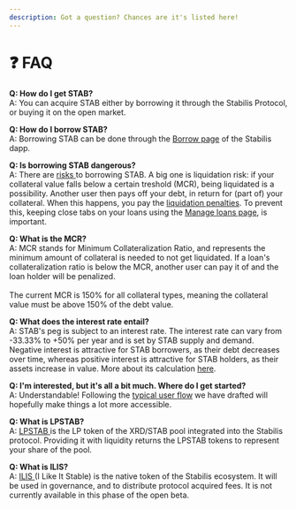 ```yaml
---
description: Got a question? Chances are it's listed here!
---
```


# ❓ FAQ

**Q: How do I get STAB?**\
A: You can acquire STAB either by borrowing it through the Stabilis Protocol, or buying it on the open market.

**Q: How do I borrow STAB?**\
A: Borrowing STAB can be done through the [Borrow page](https://beta.ilikeitstable.com/borrow) of the Stabilis dapp.

**Q: Is borrowing STAB dangerous?**\
A: There are [risks ](dangers.md)to borrowing STAB. A big one is liquidation risk: if your collateral value falls below a certain treshold (MCR), being liquidated is a possibility. Another user then pays off your debt, in return for (part of) your collateral. When this happens, you pay the [liquidation penalties](../technical-information/system-parameters.md). To prevent this, keeping close tabs on your loans using the [Manage loans page](https://beta.ilikeitstable.com/manage-loans), is important.

**Q: What is the MCR?**\
A: MCR stands for Minimum Collateralization Ratio, and represents the minimum amount of collateral is needed to not get liquidated. If a loan's collateralization ratio is below the MCR, another user can pay it of and the loan holder will be penalized.\
\
The current MCR is 150% for all collateral types, meaning the collateral value must be above 150% of the debt value.

**Q: What does the interest rate entail?**\
A: STAB's peg is subject to an interest rate. The interest rate can vary from -33.33% to +50% per year and is set by STAB supply and demand. Negative interest is attractive for STAB borrowers, as their debt decreases over time, whereas positive interest is attractive for STAB holders, as their assets increase in value. More about its calculation [here](../technical-information/stab-interest-rate.md).

**Q: I'm interested, but it's all a bit much. Where do I get started?**\
A: Understandable! Following the [typical user flow](../website/quick-start-guide.md) we have drafted will hopefully make things a lot more accessible.

**Q: What is LPSTAB?**\
A: [LPSTAB ](../tokens/lpstab.md)is the LP token of the XRD/STAB pool integrated into the Stabilis protocol. Providing it with liquidity returns the LPSTAB tokens to represent your share of the pool.

**Q: What is ILIS?**\
A: [ILIS ](../miscellaneous/broken-reference/)(I Like It Stable) is the native token of the Stabilis ecosystem. It will be used in governance, and to distribute protocol acquired fees. It is not currently available in this phase of the open beta.
